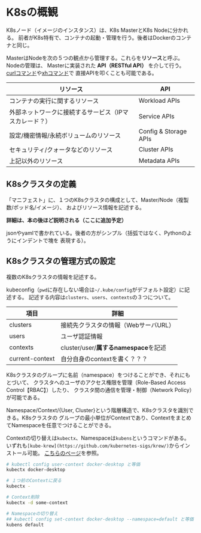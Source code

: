 # K8sの概観

K8sノード（イメージのインスタンス）は、K8s MasterとK8s Nodeに分かれる。
前者がK8s特有で、コンテナの起動・管理を行う。後者はDockerのコンテナと同じ。

MasterはNodeを次の５つの観点から管理する。これらを**リソース**と呼ぶ。 Nodeの管理は、
Masterに実装された **API（RESTful API）** を介して行う。
[curlコマンド](https://curl.se/)や[xhコマンド](https://github.com/ducaale/xh)で
直接APIを叩くことも可能である。

| リソース                                       | API                   |
| --------------------------------------------- | --------------------- |
| コンテナの実行に関するリソース                     | Workload APIs         |
| 外部ネットワークに接続するサービス（IPマスカレード？） | Service APIs          |
| 設定/機密情報/永続ボリュームのリソース              | Config & Storage APIs |
| セキュリティ/クォータなどのリソース                 | Cluster APIs          |
| 上記以外のリソース                               | Metadata APIs         |


## K8sクラスタの定義

「マニフェスト」に、１つのK8sクラスタの構成として、Master/Node（複製数/ポッド名/イメージ）、
およびリソース情報を記述する。

**詳細は、本の後ほど説明される（ここに追加予定）**

jsonやyamlで書かれている。後者の方がシンプル（括弧ではなく、Pythonのようにインデントで塊を
表現する）。

## K8sクラスタの管理方式の設定

複数のK8sクラスタの情報を記述する。

kubeconfig（`pwd`に存在しない場合は`~/.kube/config`がデフォルト設定）に記述する。
記述する内容は`clusters`、`users`、`contexts`の３つについて。

| 項目             | 詳細                                 |
| --------------- | ------------------------------------ |
| clusters        | 接続先クラスタの情報（WebサーバURL）      |
| users           | ユーザ認証情報                         |
| contexts        | cluster/user/**属するnamespace**を記述 |
| current-context | 自分自身のcontextを書く？？？            |

K8sクラスタのグループに名前（namespace）をつけることができ、それにもとづいて、
クラスタへのユーザのアクセス権限を管理（Role-Based Access Control【RBAC】）したり、
クラスタ間の通信を管理・制御（Network Policy）が可能である。

Namespace/Context/{User, Cluster}という階層構造で、K8sクラスタを識別できる。K8sクラスタの
グループの最小単位がContextであり、ContextをまとめてNamespaceを任意でつけることができる。

Contextの切り替えは`kubectx`、Namespaceは`kubens`というコマンドがある。
いずれも`[kube-krew](https://github.com/kubernetes-sigs/krew/)`からインストール可能。
[こちらのページ](https://github.com/ahmetb/kubectx)を参照。

```sh
# kubectl config user-context docker-desktop と等価
kubectx docker-desktop

# １つ前のContextに戻る
kubectx -

# Context削除
kubectx -d some-context

# Namespaceの切り替え
## kubectl config set-context docker-desktop --namespace=default と等価
kubens default
```
